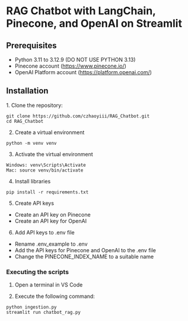 # RAG Chatbot with LangChain, Pinecone, and OpenAI on Streamlit

## Prerequisites
* Python 3.11 to 3.12.9 (DO NOT USE PYTHON 3.13)
* Pinecone account (https://www.pinecone.io/)
* OpenAI Platform account (https://platform.openai.com/)

<h2>Installation</h2>
1. Clone the repository:

```
git clone https://github.com/czhaoyiii/RAG_Chatbot.git
cd RAG_Chatbot
```

2. Create a virtual environment

```
python -m venv venv
```

3. Activate the virtual environment

```
Windows: venv\Scripts\Activate
Mac: source venv/bin/activate
```

4. Install libraries

```
pip install -r requirements.txt
```

5. Create API keys

* Create an API key on Pinecone
* Create an API key for OpenAI

6. Add API keys to .env file

* Rename .env_example to .env
* Add the API keys for Pinecone and OpenAI to the .env file
* Change the PINECONE_INDEX_NAME to a suitable name

<h3>Executing the scripts</h3>

1. Open a terminal in VS Code

2. Execute the following command:

```
python ingestion.py
streamlit run chatbot_rag.py
```
